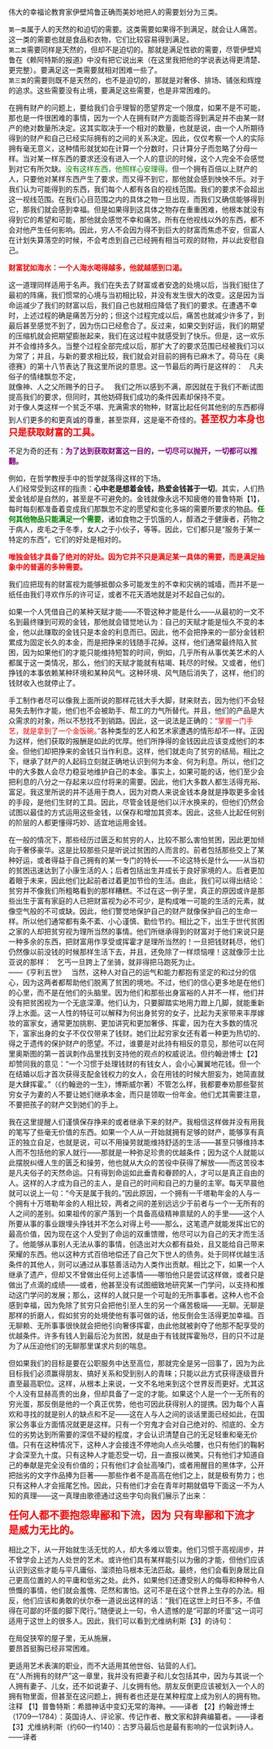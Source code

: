 <style type="text/css">
    green{color:green;}
    greenbold{color:green;font-weight: bold}
    blue{color:blue;}
    red{color:red;}
    redbold{color:red;font-weight: bold}
    cyan{color:cyan;}
    purple{color:purple;}
    .bold{font-weight: bold;}
    .eightteen{font-size:18px;}
    .twenty{font-size:20px;}
</style>
伟大的幸福论教育家伊壁鸠鲁正确而美妙地把人的需要划分为三类。

`第一类`属于人的天然的和迫切的需要。这类需要如果得不到满足，就会让人痛苦。这一类的需要也就是食品和衣物，它们比较容易得到满足。  
`第二类`需要同样是天然的，但却不是迫切的。那就是满足性欲的需要，尽管伊壁鸠鲁在《赖阿特斯的报道》中没有把它说出来（在这里我把他的学说表达得更清楚、更完整）。要满足这一类需要就相对困难一些了。  
`第三类`的需要则既不是天然的，也不是迫切的，那就是对奢侈、排场、铺张和辉煌的追求。这些需要没有止境，要满足这些需要，也是非常困难的。  

在拥有财产的问题上，要给我们合乎理智的愿望界定一个限度，如果不是不可能，那也是一件很困难的事情，因为一个人在拥有财产方面能否得到满足并不由某一财产的绝对数量所决定。这其实取决于一个相对的数量，也就是说，由一个人所期待得到的财产和自己已经实际拥有的之间的关系决定。因此，仅仅考察一个人的实际拥有毫无意义，这种情形就犹如在计算一个分数时，只计算分子而忽略了分母一样。当对某一样东西的要求还没有进入一个人的意识的时候，这个人完全不会感觉到对它有所欠缺。<green>没有这样东西，他照样心安理得。</green>但一个拥有百倍以上财产的人，只要他对某样东西产生了要求，而又得不到它，那他就会感到怏怏不乐。对于我们认为可能得到的东西，我们每个人都有各自的视线范围。我们的要求不会超出这一视线范围。在我们心目范围之内的具体之物一旦出现，而我们又确信能够得到它，那我们就会感到幸福。但是如果得到这具体之物存在重重困难，他根本就没有得到它的希望和可能，那他就会感觉不幸和痛苦。所有在他视线以外的东西，都不会对他产生任何影响。因此，穷人不会因为得不到巨大的财富而焦虑不安，但富人在计划失算落空的时候，不会考虑到自己已经拥有相当可观的财物，并以此安慰自己。

<red class="bold">财富犹如海水：一个人海水喝得越多，他就越感到口渴。</red>

这一道理同样适用于名声。我们在失去了财富或者安逸的处境以后，当我们挺住了最初的阵痛，我们惯常的心境与当初相比较，并没有发生很大的改变。这是因为当命运减少了我们的财富以后，我们自己也就相应降低了我们的要求。在遭遇不幸时，上述过程的确是痛苦万分的；但这个过程完成以后，痛苦也就减少许多了，到最后甚至感觉不到了，因为伤口已经愈合了。反过来，如果交到好运，我们的期望的压缩机就会把期望膨胀起来，我们在这过程中就感受到了快乐。但是，这一欢乐并不会维持多久。当整个过程全部完成以后，那扩大了的要求范围已经被我们习以为常了；并且，与新的要求相比较，我们就会对目前的拥有已麻木了。荷马在《奥德赛》的第十八节表达了我这里所说的意思。这一节最后的两行是这样的：
 
凡夫俗子的情绪飘忽不定，  
就像神、人之父所赐予的日子。
 
我们之所以感到不满，原因就在于我们不断试图提高我们的要求，但同时，其他妨碍我们成功的条件因素却保持不变。  
对于像人类这样一个贫乏不堪、充满需求的物种，财富比起任何其他别的东西都得到人们更多的和更真诚的尊重，甚至崇拜，这是毫不奇怪的。<red class="eightteen bold">甚至权力本身也只是获取财富的工具。</red>

不足为奇的还有：<purple class="bold">为了达到获取财富这一目的，一切尽可以抛开，一切都可以推翻。</purple>

例如，在哲学教授手中的哲学就落得这样的下场。   
人们经常受到这样的指责：**心中老是想着金钱，热爱金钱甚于一切**。其实，人们热爱金钱却是自然的，甚至是不可避免的。金钱就像永远不知疲倦的普鲁特斯【1】，每时每刻都准备着变成我们那飘忽不定的愿望和变化多端的需要所要求的物品。<greenbold>任何其他物品只能满足一个需要</greenbold>，诸如食物之于饥饿的人，醇酒之于健康者，药物之于病人，皮毛之于冬季，女人之于小伙子，等等。因此，它们都只是“服务于某一特定的东西”，它们的好处是相对的。

<redbold>唯独金钱才具备了绝对的好处。因为它并不只是满足某一具体的需要，而是满足抽象中的普遍的多种需要。</redbold>


我们应把现有的财富视为能够抵御众多可能发生的不幸和灾祸的城墙，而并不是一纸任由我们寻欢作乐的许可证，或者不花天酒地就是对不起自己似的。

如果一个人凭借自己的某种天赋才能——不管这种才能是什么——从最初的一文不名到最终赚到可观的金钱，那他就会错觉地认为：自己的天赋才能是恒久不变的本金，他以此赚取的金钱只是本金的利息而已。因此，他不会把挣来的一部分金钱积累成为固定长久的本金，而是把挣来的钱随手花掉。这样，他们通常最终陷入贫困，因为如果他们的才能只能维持短暂的时间，例如，几乎所有从事优美艺术的人都属于这一类情况，那么，他们的天赋才能就有枯竭、耗尽的时候。又或者，他们挣钱的本事依赖某种环境和某种风气。这种环境、风气随后消失了，这样，他们的钱财收入也就停止了。

手工制作者尽可以像我上面所说的那样花钱大手大脚，财来财去，因为他们不会轻易失去制作才能，他们也不会被助手、帮工的力气所替代。并且，他们的产品是大众需求的对象，所以不愁找不到销路。因此，这一说法是正确的：<red>“掌握一门手艺，就是拿到了一个金饭碗。”</red>各种类型的艺人和艺术家遭遇的情形却不一样。正因为这样，他们获取的报酬是如此的优厚。他们所挣得的金钱因此应该变成他们的本金。但他们却把挣来的金钱只当作利息。这样，他们就走向了贫穷的结局。相比之下，继承了财产的人起码立刻就正确地认识到何为本金、何为利息。所以，他们之中的大多数人会尽力稳妥地维护自己的本金。事实上，如果可能的话，他们至少会把利息的八分之一存起来以应付将来的需要。因此，他们大多数人都生活得充裕、富足。我这里所说的并不适用于商人，因为对商人来说金钱本身就是挣取更多金钱的手段，是他们生财的工具。因此，尽管金钱是他们以汗水换来的，但他们仍然会试图以最佳的方式运用这些金钱，以保存和增加其资本。因此，这些人比起任何别的阶层的人都更懂得巧妙、适宜地运用金钱。

在一般的情况下，那些经历过匮乏和贫穷的人，比较不那么害怕贫困，因此更加倾向于奢侈豪华。这是比较那些只是听说过贫困的人而言的。前者包括那些交上了某种好运，或者得益于自己拥有的某一专门的特长——不论这特长是什么——从当初的贫困迅速达到了小康生活的人；后者包括出生并成长于良好家境的人。后者更加着眼于未来，因此他们比起前者过着更加节俭的生活。由此，我们可以得出结论：贫穷并不像我们所粗略看到的那样糟糕。不过在这一例子里，真正的原因或许是那些出生于富有家庭的人已把财富视为必不可少，是构成唯一可能的生活的元素，就像空气般的不可或缺。因此，他们警觉地保护自己的财产就像保护自己的生命一样。所以他们通常都有条不紊、小心谨慎、勤俭节约。相比之下，出生于世代贫困之家的人却把贫穷视为理所当然的事情。他们所继承得到的财富对于他们来说只是一种多余的东西，把财富用作享受或挥霍才是理所当然的！一旦把钱财耗尽，他们仍然像以前没钱的时候那样生活下去，并且，还免除了一样烦恼哩！这就像莎士比亚说的那样：
 
乞丐一旦跨上了坐骑，就非得把马跑死为止。  
——《亨利五世》
 
当然，这种人对自己的运气和能力都抱有坚定的和过分的信心，因为这两者都帮助他们脱离了贫困的境地。不过，他们的信心更多地是在他们的心里，而不是在他们的头脑里。因为他们和那些出身富裕的人并不一样，他们并没有把贫困视为一个无底深潭。他们认为，只要脚踏实地用力蹬上几脚，就能重新浮上水面。这一人性的特征可以解释为何出身贫穷的女子，比起为夫家带来丰厚嫁妆的富家女，通常更加挑剔、更加讲究和更加奢侈、挥霍，因为在大多数的情况下，富家出身的女子不仅仅带来了钱财。她们比起穷家女还有着一种更为热切的、得之于遗传的保护财产的愿望。不过，谁要是对此持有相反的意见，那他可以在阿里奥斯图的第一首讽刺作品里找到支持他的观点的权威说法。但约翰逊博士【2】却赞同我的意见：“一个习惯于处理钱财的有钱女人，会小心翼翼地花钱。但一个在结婚以后才首次获得支配金钱权力的女人，会在用钱的时候大胆妄为，她简直就是大肆挥霍。”（《约翰逊的一生》，博斯威尔著）不管怎么样，我都要奉劝那些娶贫穷女子为妻的人不要让她们继承本金，而只是领取一份年金。他们尤其需要注意，不要把孩子的财产交到她们的手上。

我在这里提醒人们谨慎保存挣来的或者继承下来的财产。我相信这样做并没有用我的笔写了些毫无价值的东西。如果一个人从一开始就拥有足够的财产，能够享有真正的独立自足，也就是说，可以不用操劳就能维持舒适的生活——甚至只够维持本人而不包括他的家人就行——那就是一种弥足珍贵的优越条件；因为这个人就能以此摆脱纠缠人生的匮乏和操劳，他也就从大众的苦役中获得了解放——而这苦役本是凡夫俗子的天然命运。只有得到命运如此垂青和眷顾的人，才可以是真正自由的人。这样的人才成为自己的主人，是自己的时间和自己的力量的主宰。每天早晨他就可以说上一句：“今天是属于我的。”因此原因，一个拥有一千塔勒年金的人与一个拥有十万塔勒年金的人相比较，两者之间的差别远远少于前者与一个一无所有的人之间的差别。如果祖传的家产落到一个具备高级精神禀赋的人的手里——这个人所要从事的事业跟埋头挣钱并不怎么对得上号——那么，这笔遗产就能发挥出它的最高价值，因为现在这个人受到了命运的双重馈赠，他尽可以为自己的天才而生活了。他能够从事别人无法从事的事情，创造出对大众都有益处，且又能给自己带来荣耀的东西。他以这种方式百倍地偿还了自己欠下世人的债务。处于同样优越生活条件的其他人，则可以通过从事慈善活动为人类作出贡献。相比之下，如果一个人继承了遗产，但却又不曾做出任何上述事情——哪怕他只是尝试这样做，或者只是做出了点滴的成绩——或者，他甚至没有试图细致地研究某一门学问，以支持和推动这门学问的发展；那么，这样的人就只是一个可耻的无所事事者。这种人也不会感到幸福，因为免除了贫穷只会把他引至人生的另一个痛苦极端——无聊。无聊是那样的折磨人，假如贫穷的处境使他有事可做的话，他反倒会生活得更加幸福。百无聊赖、无所事事很快就会把他引向奢侈挥霍，由此他就被剥夺了他那不配享受的优越条件。许多有钱人到最后沦为贫困，就是由于有钱就挥霍殆尽，目的只不过是为了从压迫他们的无聊那里谋求片刻的喘息。

但如果我们的目标是要在公职服务中达至高位，那就完全是另一回事了，因为为此目标我们必须赢得朋友、搞好关系和受到别人的青睐；只能以此方式获得逐级晋升直至最高职位。这样，从根本上来说，一文不名地来到这个世界反而更好。尤其这个人没有显赫高贵的出身，但却具备了一定的才能。如果这个人是一个一无所有的穷光蛋，那反倒是他的一个真正优势，他也可因此获得别人的提携。因为每个人喜欢和寻找的就是别人的缺点和不足——这在人与人之间的谈话里面已经如此，在国家公务事业方面情况就更是这样。只有一个穷鬼才会对自己绝对的、彻底的、全方位的劣势达到所需要的深信不疑的程度，才会认识清楚自己的无足轻重和毫无价值。只有在这种情况下，这种人才会接连不停地向人点头哈腰，也只有他们的鞠躬才会深至九十度。只有这种人才能忍受一切，且一直报以微笑。只有他们才知道自己的奉献是完全没有价值的；只有他们才会扯高嗓门，或者用醒目的黑体字，公开把拙劣的文字作品捧为巨著——那些作者不是高高在他们之上，就是极有势力；也只有这种人才会摇尾乞怜。因此，只有他们才会在青年时期就倡导下面这一不为人知的真理——这一真理由歌德通过这些字句向我们展示了出来：

<red class="bold twenty">
任何人都不要抱怨卑鄙和下流，因为  
只有卑鄙和下流才是威力无比的。</red>

相比之下，从一开始就生活无忧的人，却大多难以管束。他们习惯于高视阔步，并不曾学会上述为人处世的艺术。或许他们具有某样能引以为傲的才能，但他们应该认识到这些才能与平凡庸俗、溜须拍马根本无法匹敌。最终，他们会看到身居比自己更高位置的人的平庸和低劣之处。此外，如果他们还遭受别人的侮辱和种种令人愤慨的事情，他们就会羞愧、茫然和害怕。这可不是在这个世界上生存的办法。相反，他们应该和勇敢的伏尔泰一道说出这样的话：“我们在这世上时日不多，不值得在可鄙的坏蛋的脚下爬行。”随便说上一句，令人遗憾的是“可鄙的坏蛋”这一词可适用于这世上的很多人。因此，我们可以看到尤维纳利斯【3】的诗句：

在局促狭窄的屋子里，无从施展，  
要昂首挺胸已经非常困难。

更适用艺术表演的职业，而不大适用其他世俗、钻营的人们。  
在“人所拥有的财产”这一章里，我并没有把妻子和儿女包括其中，因为与其说一个人拥有妻子、儿女，还不如说妻子、儿女拥有他。朋友反倒更应该被划入一个人的拥有物里面，但甚至在这问题上，拥有者也还是在某种程度上成为别人的拥有物。  
注释
【1】普鲁特斯：希腊神话中变幻无常的海神。——译者
【2】约翰逊博士（1709—1784）：英国诗人、评论家、传记作者、散文家和辞典编纂者。——译者
【3】尤维纳利斯（约60—约140）：古罗马最后也是最有影响的一位讽刺诗人。——译者